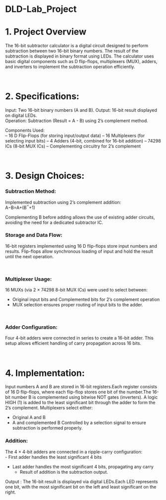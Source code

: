 # DLD-Lab_Project



# **1. Project Overview**

The 16-bit subtractor calculator is a digital circuit designed to perform subtraction between two 16-bit binary numbers. The result of the subtraction is displayed in binary format using LEDs. The calculator uses basic digital components such as D flip-flops, multiplexers (MUX), adders, and inverters to implement the subtraction operation efficiently.

<br>

# **2. Specifications:**

Input: Two 16-bit binary numbers (A and B).
	Output: 16-bit result displayed on digital LEDs.<br>
	Operation: Subtraction (Result = A - B) using 2’s complement method.<br>
	
  Components Used:<br>
		– 16 D Flip-Flops (for storing input/output data)
		– 16 Multiplexers (for selecting input bits)
		– 4 Adders (4-bit, combined for 16-bit addition)
		– 74298 ICs (8-bit MUX ICs)
		– Complementing circuitry for 2’s complement

<br>

# **3. Design Choices:**

  ### **Subtraction Method:**
  
  Implemented subtraction using 2’s complement addition:<br>
   A−B=A+(B‾+1) 

Complementing B before adding allows the use of existing adder circuits, avoiding the need for a dedicated subtractor IC.


### **Storage and Data Flow:**

16-bit registers implemented using 16 D flip-flops store input numbers and results. Flip-flops allow synchronous loading of input and hold the result until the next operation.

<br>

### **Multiplexer Usage:**

16 MUXs (via 2 × 74298 8-bit MUX ICs) were used to select between:

  - Original input bits and Complemented bits for 2’s complement operation
  - MUX selection ensures proper routing of input bits to the adder.

<br>

### **Adder Configuration:**

Four 4-bit adders were connected in series to create a 16-bit adder. This setup allows efficient handling of carry propagation across 16 bits.

<br>

# **4. Implementation:**

Input numbers A and B are stored in 16-bit registers.Each register consists of 16 D flip-flops, where each flip-flop stores one bit of the number.The 16-bit number B is complemented using bitwise NOT gates (inverters). A logic HIGH (1) is added to the least significant bit through the adder to form the 2’s complement. Multiplexers select either:<br>
  - Original A and B    
  - A and complemented B
Controlled by a selection signal to ensure subtraction is performed properly.


 ### **Addition:**
 
The 4 × 4-bit adders are connected in a ripple-carry configuration:<br>
	- First adder handles the least significant 4 bits
  - Last adder handles the most significant 4 bits, propagating any carry
	- Result of addition is the subtraction output.


 Output :
The 16-bit result is displayed via digital LEDs.Each LED represents one bit, with the most significant bit on the left and least significant on the right.

